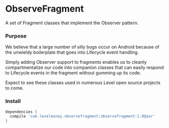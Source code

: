 # ObserveFragment
A set of Fragment classes that implement the Observer pattern.

### Purpose
We believe that a large number of silly bugs occur on Android because of the unwieldy boilerplate that goes into Lifecycle event handling. 

Simply adding Observer support to fragments enables us to cleanly compartmentalize our code into companion classes that can easily respond to Lifecycle events in the fragment without gumming up its code.

Expect to see these classes used in numerous Level open source projects to come.

### Install

```gradle
dependencies {
  compile 'com.levelmoney.observefragment:observefragment:1.0@aar'
}
```
